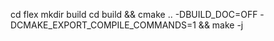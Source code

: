 cd flex
mkdir build
cd build && cmake .. -DBUILD_DOC=OFF -DCMAKE_EXPORT_COMPILE_COMMANDS=1 && make -j